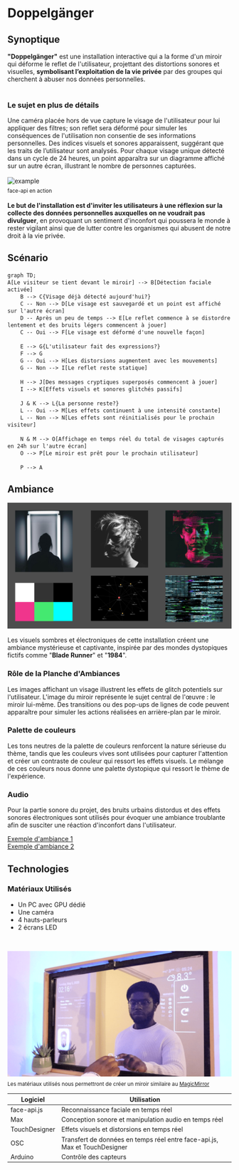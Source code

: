 # Doppelgänger

## Synoptique
 **"Doppelgänger"** est une installation interactive qui a la forme d'un miroir qui déforme le reflet de l'utilisateur, projettant des distortions sonores et visuelles, **symbolisant l’exploitation de la vie privée** par des groupes qui cherchent à abuser nos données personnelles.
 <br>
 <br>
 ### Le sujet en plus de détails
 Une caméra placée hors de vue capture le visage de l'utilisateur pour lui appliquer des filtres; son reflet sera déformé pour simuler les conséquences de l'utilisation non consentie de ses informations personnelles. Des indices visuels et sonores apparaissent, suggérant que les traits de l’utilisateur sont analysés. Pour chaque visage unique détecté dans un cycle de 24 heures, un point apparaîtra sur un diagramme affiché sur un autre écran, illustrant le nombre de personnes capturées.
 <br>
 <br>
 ![example](https://user-images.githubusercontent.com/31125521/57224752-ad3dc080-700a-11e9-85b9-1357b9f9bca4.gif)
 <br>
 <sub>face-api en action</sub>
 <br>
 <br>
 **Le but de l'installation est d'inviter les utilisateurs à une réflexion sur la collecte des données personnelles auxquelles on ne voudrait pas divulguer**, en provoquant un sentiment d'inconfort qui poussera le monde à rester vigilant ainsi que de lutter contre les organismes qui abusent de notre droit à la vie privée.

## Scénario
```mermaid
graph TD;
A[Le visiteur se tient devant le miroir] --> B[Détection faciale activée]
    B --> C{Visage déjà détecté aujourd'hui?}
    C -- Non --> D[Le visage est sauvegardé et un point est affiché sur l'autre écran]
    D -- Après un peu de temps --> E[Le reflet commence à se distordre lentement et des bruits légers commencent à jouer]
    C -- Oui --> F[Le visage est déformé d'une nouvelle façon]
    
    E --> G{L'utilisateur fait des expressions?}
    F --> G
    G -- Oui --> H[Les distorsions augmentent avec les mouvements]
    G -- Non --> I[Le reflet reste statique]

    H --> J[Des messages cryptiques superposés commencent à jouer]
    I --> K[Effets visuels et sonores glitchés passifs]
    
    J & K --> L{La personne reste?}
    L -- Oui --> M[Les effets continuent à une intensité constante]
    L -- Non --> N[Les effets sont réinitialisés pour le prochain visiteur]

    N & M --> O[Affichage en temps réel du total de visages capturés en 24h sur l'autre écran]
    O --> P[Le miroir est prêt pour le prochain utilisateur]

    P --> A
```

## Ambiance

![moodboard](moodboard.jpg)

Les visuels sombres et électroniques de cette installation créent une ambiance mystérieuse et captivante, inspirée par des mondes dystopiques fictifs comme "**Blade Runner**" et "**1984**".

### Rôle de la Planche d'Ambiances
Les images affichant un visage illustrent les effets de glitch potentiels sur l'utilisateur. L'image du miroir représente le sujet central de l'œuvre : le miroir lui-même. Des transitions ou des pop-ups de lignes de code peuvent apparaître pour simuler les actions réalisées en arrière-plan par le miroir.

### Palette de couleurs
Les tons neutres de la palette de couleurs renforcent la nature sérieuse du thème, tandis que les couleurs vives sont utilisées pour capturer l'attention et créer un contraste de couleur qui ressort les effets visuels. Le mélange de ces couleurs nous donne une palette dystopique qui ressort le thème de l'expérience.

### Audio

Pour la partie sonore du projet, des bruits urbains distordus et des effets sonores électroniques sont utilisés pour évoquer une ambiance troublante afin de susciter une réaction d'inconfort dans l'utilisateur.

[Exemple d'ambiance 1](https://www.youtube.com/watch?v=dIyfNWt7qSE)
<br>
[Exemple d'ambiance 2](https://www.youtube.com/watch?v=iym0s9Pa2LE)


## Technologies

### Matériaux Utilisés

- Un PC avec GPU dédié
- Une caméra
- 4 hauts-parleurs
- 2 écrans LED

<br>

![Magic Mirror](magic_mirror.png)
<sub>Les matériaux utilisés nous permettront de créer un miroir similaire au [MagicMirror](https://magicmirror.builders/)</sub>
<br>

| **Logiciel**                    | **Utilisation**                                                            |
|---------------------------------|----------------------------------------------------------------------------|
| face-api.js                     | Reconnaissance faciale en temps réel                                       |
| Max                             | Conception sonore et manipulation audio en temps réel                      |
| TouchDesigner                   | Effets visuels et distorsions en temps réel                |
| OSC                             | Transfert de données en temps réel entre face-api.js, Max et TouchDesigner |
| Arduino                         | Contrôle des capteurs                                                      |
